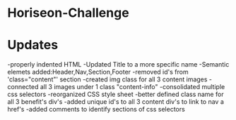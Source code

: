 # Horiseon-Challenge

# Updates #
-properly indented HTML
-Updated Title to a more specific name
-Semantic elemets added:Header,Nav,Section,Footer
-removed id's from 'class="content"' section
-created img class for all 3 content images
-connected all 3 images under 1 class "content-info"
-consolidated multiple css selectors
-reorganized CSS style sheet
-better defined class name for all 3 benefit's div's
-added unique id's to all 3 content div's to link to nav a href's
-added comments to identify sections of css selectors